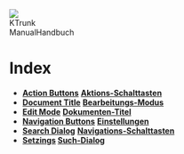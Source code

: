 <div class="logoRow">
  <div class="logoColumn logoColumnLeft">
    <img src="logo120.png">
  </div>
  <div class="logoColumn logoColumnRight">
    <div class="vCentered">
      <div class="logoTitle">KTrunk</div>
      <div class="logoTitle"><span class="en">Manual</span><span class="de">Handbuch</span></div>
      <div class="logoDescription" style="text-align: right; display: none;">Index</div>
    </div>
  </div>
</div>
<h1>
  Index
</h1>
<ul>
  <li>
    <span class="en"><b><a href="Manual/ActionButtons.html">Action Buttons</a></b></span>
    <span class="de"><b><a href="Manual/ActionButtons.html">Aktions-Schalttasten</a></b></span>
  </li>
  <li>
    <span class="en"><b><a href="Manual/DocumentTitle.html">Document Title</a></b></span>
    <span class="de"><b><a href="Manual/EditMode.html">Bearbeitungs-Modus</a></b></span>
    
  </li>
  <li>
    <span class="en"><b><a href="Manual/EditMode.html">Edit Mode</a></b></span>
    <span class="de"><b><a href="Manual/DocumentTitle.html">Dokumenten-Titel</a></b></span>
    
  </li>
  <li>
    <span class="en"><b><a href="Manual/NavigationButtons.html">Navigation Buttons</a></b></span>
    <span class="en"><b><a href="Settings.html">Einstellungen</a></b></span>
  </li>
  <li>
    <span class="en"><b><a href="Manual/SearchDialog.html">Search Dialog</a></b></span>
    <span class="de"><b><a href="Manual/NavigationButtons.html">Navigations-Schalttasten</a></b</span>
  </li>
  <li>
    <span class="en"><b><a href="Settings.html">Setzings</a></b></span>
    <span class="de"><b><a href="SearchDialog.html">Such-Dialog</a></b></span>
  </li>
</ul>
